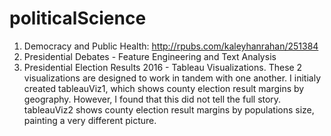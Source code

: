 # politicalScience

1. Democracy and Public Health: http://rpubs.com/kaleyhanrahan/251384
2. Presidential Debates - Feature Engineering and Text Analysis
3. Presidential Election Results 2016 - Tableau Visualizations. These 2 visualizations are designed to work in tandem with one another.
        I initialy created tableauViz1, which shows county election result margins by geography.
        However, I found that this did not tell the full story.
        tableauViz2 shows county election result margins by populations size, painting a very different picture.
